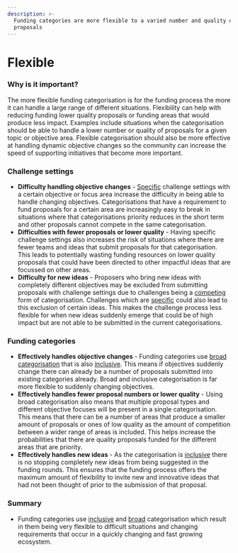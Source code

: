 ```yaml
---
description: >-
  Funding categories are more flexible to a varied number and quality of
  proposals
---
```


# Flexible

### **Why is it important?**

The more flexible funding categorisation is for the funding process the more it can handle a large range of different situations. Flexibility can help with reducing funding lower quality proposals or funding areas that would produce less impact. Examples include situations when the categorisation should be able to handle a lower number or quality of proposals for a given topic or objective area. Flexible categorisation should also be more effective at handling dynamic objective changes so the community can increase the speed of supporting initiatives that become more important.



### Challenge settings

* **Difficulty handling objective changes** - [Specific](../categorisation-analysis/broad-vs-specific-categorisation.md) challenge settings with a certain objective or focus area increase the difficulty in being able to handle changing objectives. Categorisations that have a requirement to fund proposals for a certain area are increasingly easy to break in situations where that categorisations priority reduces in the short term and other proposals cannot compete in the same categorisation.
* **Difficulties with fewer proposals or lower quality** - Having specific challenge settings also increases the risk of situations where there are fewer teams and ideas that submit proposals for that categorisation. This leads to potentially wasting funding resources on lower quality proposals that could have been directed to other impactful ideas that are focussed on other areas.
* **Difficulty for new ideas** - Proposers who bring new ideas with completely different objectives may be excluded from submitting proposals with challenge settings due to challenges being a [competing](../categorisation-analysis/inclusive-vs-competitive-categorisation.md) form of categorisation. Challenges which are [specific](../categorisation-analysis/broad-vs-specific-categorisation.md) could also lead to this exclusion of certain ideas. This makes the challenge process less flexible for when new ideas suddenly emerge that could be of high impact but are not able to be submitted in the current categorisations.



### Funding categories

* **Effectively handles objective changes** - Funding categories use [broad categorisation](../categorisation-analysis/broad-vs-specific-categorisation.md) that is also [inclusive](../categorisation-analysis/inclusive-vs-competitive-categorisation.md). This means if objectives suddenly change there can already be a number of proposals submitted into existing categories already. Broad and inclusive categorisation is far more flexible to suddenly changing objectives.
* **Effectively handles fewer proposal numbers or lower quality** - Using broad categorisation also means that multiple proposal types and different objective focuses will be present in a single categorisation. This means that there can be a number of areas that produce a smaller amount of proposals or ones of low quality as the amount of competition between a wider range of areas is included. This helps increase the probabilities that there are quality proposals funded for the different areas that are priority.
* **Effectively handles new ideas** - As the categorisation is [inclusive](../categorisation-analysis/inclusive-vs-competitive-categorisation.md) there is no stopping completely new ideas from being suggested in the funding rounds. This ensures that the funding process offers the maximum amount of flexibility to invite new and innovative ideas that had not been thought of prior to the submission of that proposal.



### Summary

* Funding categories use [inclusive](../categorisation-analysis/inclusive-vs-competitive-categorisation.md) and [broad](../categorisation-analysis/broad-vs-specific-categorisation.md) categorisation which result in them being very flexible to difficult situations and changing requirements that occur in a quickly changing and fast growing ecosystem.

